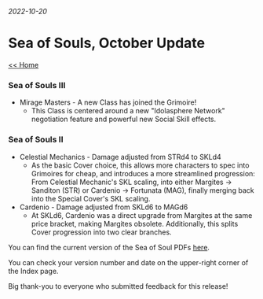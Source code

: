 _2022-10-20_
# Sea of Souls, October Update

[<< Home](https://grimoireofheart.github.io)

### Sea of Souls III
* Mirage Masters - A new Class has joined the Grimoire! 
	* This Class is centered around a new "Idolasphere Network" negotiation feature and powerful new Social Skill effects. 
	
### Sea of Souls II
* Celestial Mechanics - Damage adjusted from STRd4 to SKLd4 
	* As the basic Cover choice, this allows more characters to spec into Grimoires for cheap, and introduces a more streamlined progression: From Celestial Mechanic's SKL scaling, into either Margites -> Sanditon (STR) or Cardenio -> Fortunata (MAG), finally merging back into the Special Cover's SKL scaling.  
* Cardenio - Damage adjusted from SKLd6 to MAGd6
	* At SKLd6, Cardenio was a direct upgrade from Margites at the same price bracket, making Margites obsolete. Additionally, this splits Cover progression into two clear branches. 

You can find the current version of the Sea of Soul PDFs [here](https://github.com/grimoireofheart/grimoireofheart.github.io/tree/main/Resources/Sea%20of%20Souls%20(Add-Ons)).

You can check your version number and date on the upper-right corner of the Index page.

Big thank-you to everyone who submitted feedback for this release!